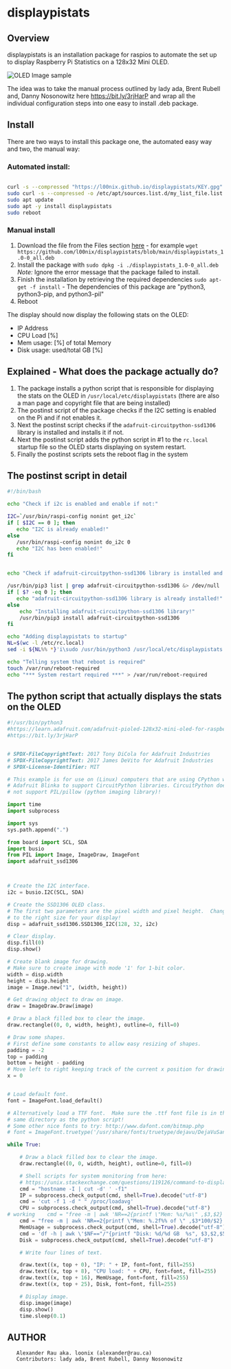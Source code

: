 # displaypistats


## Overview

displaypistats is an installation package for raspios to automate the set up to display Raspberry Pi Statistics on a 128x32 Mini OLED.

![OLED Image sample](https://cdn-learn.adafruit.com/guides/cropped_images/000/001/659/medium640/oled.jpg?1515090242)

The idea was to take the manual process outlined by lady ada, Brent Rubell and, Danny Nosonowitz here https://bit.ly/3rjHarP and wrap all the individual configuration steps into one easy to install .deb package.

## Install

There are two ways to install this package one, the automated easy way and two, the manual way:

### Automated install:

```bash

curl -s --compressed "https://l00nix.github.io/displaypistats/KEY.gpg" | sudo apt-key add -
sudo curl -s --compressed -o /etc/apt/sources.list.d/my_list_file.list "https://l00nix.github.io/displaypistats/my_list_file.list"
sudo apt update
sudo apt -y install displaypistats
sudo reboot

```

### Manual install

1. Download the file from the Files section [here](displaypistats_1.0-0_all.deb) - for example `wget https://github.com/l00nix/displaypistats/blob/main/displaypistats_1.0-0_all.deb`
2. Install the package with `sudo dpkg -i ./displaypistats_1.0-0_all.deb` *Note:* Ignore the error message that the package failed to install.
3. Finish the installation by retrieving the required dependencies `sudo apt-get -f install` - The dependencies of this package are "python3, python3-pip, and python3-pil"
4. Reboot

The display should now display the following stats on the OLED:

- IP Address
- CPU Load [%]
- Mem usage: [%] of total Memory
- Disk usage: used/total GB [%]
	   
## Explained - What does the package actually do?

1. The package installs a python script that is responsible for displaying the stats on the OLED in `/usr/local/etc/displaypistats` (there are also a man page and copyright file that are being installed)
2. The postinst script of the package checks if the I2C setting is enabled on the Pi and if not enables it.
3. Next the postinst script checks if the `adafruit-circuitpython-ssd1306` library is installed and installs it if not.
4. Next the postinst script adds the python script in #1 to the `rc.local` startup file so the OLED starts displaying on system restart.
5. Finally the postinst scripts sets the reboot flag in the system 

## The postinst script in detail

```bash
#!/bin/bash

echo "Check if i2c is enabled and enable if not:"

I2C=`/usr/bin/raspi-config nonint get_i2c`
if [ $I2C == 0 ]; then
   echo "I2C is already enabled!"
else
   /usr/bin/raspi-config nonint do_i2c 0
   echo "I2C has been enabled!"
fi


echo "Check if adafruit-circuitpython-ssd1306 library is installed and install if not:"

/usr/bin/pip3 list | grep adafruit-circuitpython-ssd1306 &> /dev/null
if [ $? -eq 0 ]; then
   echo "adafruit-circuitpython-ssd1306 library is already installed!"
else
    echo "Installing adafruit-circuitpython-ssd1306 library!"
    /usr/bin/pip3 install adafruit-circuitpython-ssd1306
fi

echo "Adding displaypistats to startup"
NL=$(wc -l /etc/rc.local)
sed -i ${NL%% *}'i\sudo /usr/bin/python3 /usr/local/etc/displaypistats &' /etc/rc.local

echo "Telling system that reboot is required"
touch /var/run/reboot-required
echo "*** System restart required ***" > /var/run/reboot-required
```

## The python script that actually displays the stats on the OLED

```python
#!/usr/bin/python3
#https://learn.adafruit.com/adafruit-pioled-128x32-mini-oled-for-raspberry-pi/usage?gclid=CjwKCAiA1aiMBhAUEiwACw25MV4xWYX0RLMsR1z7sir4w6buxkvLe-2ag-TVw6GC75LHnzv3OEHlpRoC3lQQAvD_BwE
#https://bit.ly/3rjHarP


# SPDX-FileCopyrightText: 2017 Tony DiCola for Adafruit Industries
# SPDX-FileCopyrightText: 2017 James DeVito for Adafruit Industries
# SPDX-License-Identifier: MIT

# This example is for use on (Linux) computers that are using CPython with
# Adafruit Blinka to support CircuitPython libraries. CircuitPython does
# not support PIL/pillow (python imaging library)!

import time
import subprocess

import sys
sys.path.append(".")

from board import SCL, SDA
import busio
from PIL import Image, ImageDraw, ImageFont
import adafruit_ssd1306



# Create the I2C interface.
i2c = busio.I2C(SCL, SDA)

# Create the SSD1306 OLED class.
# The first two parameters are the pixel width and pixel height.  Change these
# to the right size for your display!
disp = adafruit_ssd1306.SSD1306_I2C(128, 32, i2c)

# Clear display.
disp.fill(0)
disp.show()

# Create blank image for drawing.
# Make sure to create image with mode '1' for 1-bit color.
width = disp.width
height = disp.height
image = Image.new("1", (width, height))

# Get drawing object to draw on image.
draw = ImageDraw.Draw(image)

# Draw a black filled box to clear the image.
draw.rectangle((0, 0, width, height), outline=0, fill=0)

# Draw some shapes.
# First define some constants to allow easy resizing of shapes.
padding = -2
top = padding
bottom = height - padding
# Move left to right keeping track of the current x position for drawing shapes.
x = 0


# Load default font.
font = ImageFont.load_default()

# Alternatively load a TTF font.  Make sure the .ttf font file is in the
# same directory as the python script!
# Some other nice fonts to try: http://www.dafont.com/bitmap.php
# font = ImageFont.truetype('/usr/share/fonts/truetype/dejavu/DejaVuSans.ttf', 9)

while True:

    # Draw a black filled box to clear the image.
    draw.rectangle((0, 0, width, height), outline=0, fill=0)

    # Shell scripts for system monitoring from here:
    # https://unix.stackexchange.com/questions/119126/command-to-display-memory-usage-disk-usage-and-cpu-load
    cmd = "hostname -I | cut -d' ' -f1"
    IP = subprocess.check_output(cmd, shell=True).decode("utf-8")
    cmd = 'cut -f 1 -d " " /proc/loadavg'
    CPU = subprocess.check_output(cmd, shell=True).decode("utf-8")
# working    cmd = "free -m | awk 'NR==2{printf \"Mem: %s/%s\" ,$3,$2}' && free | awk 'NR==2{printf \" %.1f%%\" ,$3*100/$2}'"
    cmd = "free -m | awk 'NR==2{printf \"Mem: %.2f%% of \" ,$3*100/$2}' && free -hm | awk 'NR==2{printf \"%s\", $2}'"
    MemUsage = subprocess.check_output(cmd, shell=True).decode("utf-8")
    cmd = 'df -h | awk \'$NF=="/"{printf "Disk: %d/%d GB  %s", $3,$2,$5}\''
    Disk = subprocess.check_output(cmd, shell=True).decode("utf-8")

    # Write four lines of text.

    draw.text((x, top + 0), "IP: " + IP, font=font, fill=255)
    draw.text((x, top + 8), "CPU load: " + CPU, font=font, fill=255)
    draw.text((x, top + 16), MemUsage, font=font, fill=255)
    draw.text((x, top + 25), Disk, font=font, fill=255)

    # Display image.
    disp.image(image)
    disp.show()
    time.sleep(0.1)
```

## AUTHOR
       Alexander Rau aka. loonix (alexander@rau.ca)
       Contributors: lady ada, Brent Rubell, Danny Nosonowitz
